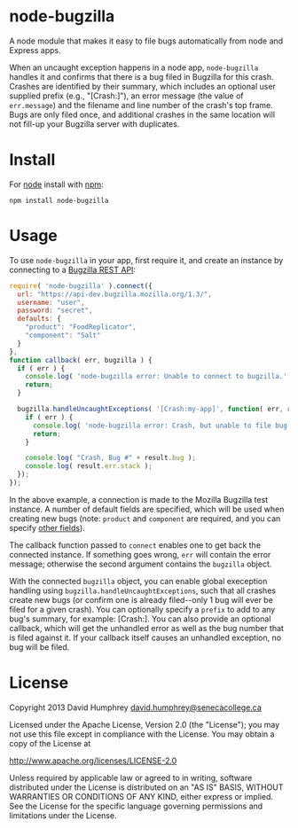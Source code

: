 # node-bugzilla

A node module that makes it easy to file bugs automatically from node and Express apps.

When an uncaught exception happens in a node app, `node-bugzilla` handles it and confirms that there is a bug filed in Bugzilla for this crash. Crashes are identified by their summary, which includes an optional user supplied prefix (e.g., "[Crash:<my-app>]"), an error message (the value of `err.message`) and the filename and line number of the crash's top frame. Bugs are only filed once, and additional crashes in the same location will not fill-up your Bugzilla server with duplicates.

# Install
For [node](http://nodejs.org) install with [npm](http://npmjs.org):

```
npm install node-bugzilla
```

# Usage

To use `node-bugzilla` in your app, first require it, and create an instance by connecting to a [Bugzilla REST API](https://wiki.mozilla.org/Bugzilla:REST_API):

```javascript
require( 'node-bugzilla' ).connect({
  url: "https://api-dev.bugzilla.mozilla.org/1.3/",
  username: "user",
  password: "secret",
  defaults: {
    "product": "FoodReplicator",
    "component": "Salt"
  }
},
function callback( err, bugzilla ) {
  if ( err ) {
    console.log( 'node-bugzilla error: Unable to connect to bugzilla.' );
    return;
  }

  bugzilla.handleUncaughtExceptions( '[Crash:my-app]', function( err, result ) {
    if ( err ) {
      console.log( 'node-bugzilla error: Crash, but unable to file bug in bugzilla.' );
      return;
    }

    console.log( "Crash, Bug #" + result.bug );
    console.log( result.err.stack );
  });
});
```

In the above example, a connection is made to the Mozilla Bugzilla test instance. A number of default fields are specified, which will be used when creating new bugs (note: `product` and `component` are required, and you can specify [other fields](https://wiki.mozilla.org/Bugzilla:REST_API:Objects#Bug)).

The callback function passed to `connect` enables one to get back the connected instance. If something goes wrong, `err` will contain the error message; otherwise the second argument contains the `bugzilla` object.

With the connected `bugzilla` object, you can enable global exeception handling using `bugzilla.handleUncaughtExceptions`, such that all crashes create new bugs (or confirm one is already filed--only 1 bug will ever be filed for a given crash). You can optionally specify a `prefix` to add to any bug's summary, for example: [Crash:<name of your app>].  You can also provide an optional callback, which will get the unhandled error as well as the bug number that is filed against it. If your callback itself causes an unhandled exception, no bug will be filed.

# License

Copyright 2013 David Humphrey david.humphrey@senecacollege.ca

Licensed under the Apache License, Version 2.0 (the "License"); you may not use this file except in compliance with the License. You may obtain a copy of the License at

http://www.apache.org/licenses/LICENSE-2.0

Unless required by applicable law or agreed to in writing, software distributed under the License is distributed on an "AS IS" BASIS, WITHOUT WARRANTIES OR CONDITIONS OF ANY KIND, either express or implied. See the License for the specific language governing permissions and limitations under the License.
